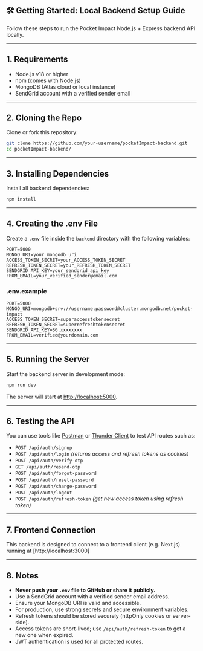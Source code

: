 

## 🛠️ Getting Started: Local Backend Setup Guide

Follow these steps to run the Pocket Impact Node.js + Express backend API locally.

---
## 1. Requirements

- Node.js v18 or higher
- npm (comes with Node.js)
- MongoDB (Atlas cloud or local instance)
- SendGrid account with a verified sender email

---

## 2. Cloning the Repo

Clone or fork this repository:

```bash
git clone https://github.com/your-username/pocketImpact-backend.git
cd pocketImpact-backend/
```

---
## 3. Installing Dependencies

Install all backend dependencies:

```bash
npm install
```

---

## 4. Creating the .env File



Create a `.env` file inside the `backend` directory with the following variables:

```
PORT=5000
MONGO_URI=your_mongodb_uri
ACCESS_TOKEN_SECRET=your_ACCESS_TOKEN_SECRET
REFRESH_TOKEN_SECRET=your_REFRESH_TOKEN_SECRET
SENDGRID_API_KEY=your_sendgrid_api_key
FROM_EMAIL=your_verified_sender@email.com
```

### .env.example

```
PORT=5000
MONGO_URI=mongodb+srv://username:password@cluster.mongodb.net/pocket-impact
ACCESS_TOKEN_SECRET=superaccesstokensecret
REFRESH_TOKEN_SECRET=superrefreshtokensecret
SENDGRID_API_KEY=SG.xxxxxxxx
FROM_EMAIL=verified@yourdomain.com
```

---

## 5. Running the Server

Start the backend server in development mode:

```bash
npm run dev
```


The server will start at [http://localhost:5000](http://localhost:5000).

---

## 6. Testing the API



You can use tools like [Postman](https://www.postman.com/) or [Thunder Client](https://www.thunderclient.com/) to test API routes such as:

- `POST /api/auth/signup`
- `POST /api/auth/login` *(returns access and refresh tokens as cookies)*
- `POST /api/auth/verify-otp`
- `GET /api/auth/resend-otp`
- `POST /api/auth/forgot-password`
- `POST /api/auth/reset-password`
- `POST /api/auth/change-password`
- `POST /api/auth/logout`
- `POST /api/auth/refresh-token` *(get new access token using refresh token)*

---

## 7. Frontend Connection



This backend is designed to connect to a frontend client (e.g. Next.js) running at [http://localhost:3000]

---

## 8. Notes


- **Never push your `.env` file to GitHub or share it publicly.**
- Use a SendGrid account with a verified sender email address.
- Ensure your MongoDB URI is valid and accessible.
- For production, use strong secrets and secure environment variables.
- Refresh tokens should be stored securely (httpOnly cookies or server-side).
- Access tokens are short-lived; use `/api/auth/refresh-token` to get a new one when expired.
- JWT authentication is used for all protected routes.